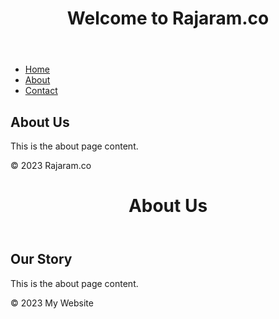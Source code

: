 <!DOCTYPE html>
<html>
<head>
    <title>Rajaram.co</title>
    <link rel="stylesheet" type="text/css" href="style.css">
</head>
<body>
    <header>
        <h1>Welcome to Rajaram.co</h1>
    </header>
    <nav>
        <ul>
            <li><a href="index.html">Home</a></li>
            <li><a href="about.html">About</a></li>
            <li><a href="contact.html">Contact</a></li>
        </ul>
    </nav>
    <main>
        <h2>About Us</h2>
        <p>This is the about page content.</p>
    </main>
    <footer>
        <p>&copy; 2023 Rajaram.co</p>
    </footer>
</body>
</html>
<!DOCTYPE html>
<html>
<head>
    <title>About Us</title>
    <link rel="stylesheet" type="text/css" href="style.css">
</head>
<body>
    <header>
        <h1>About Us</h1>
    </header>
    <main>
        <h2>Our Story</h2>
        <p>This is the about page content.</p>
    </main>
    <footer>
        <p>&copy; 2023 My Website</p>
    </footer>
</body>
</html>
